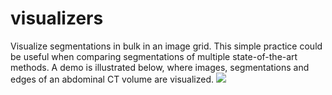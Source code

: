 # visualizers
Visualize segmentations in bulk in an image grid. This simple practice could be useful when comparing segmentations of multiple state-of-the-art methods.
A demo is illustrated below, where images, segmentations and edges of an abdominal CT volume are visualized.
![](https://github.com/jeff7021/visualizers/blob/main/demo/abdominal_ct.jpg)
